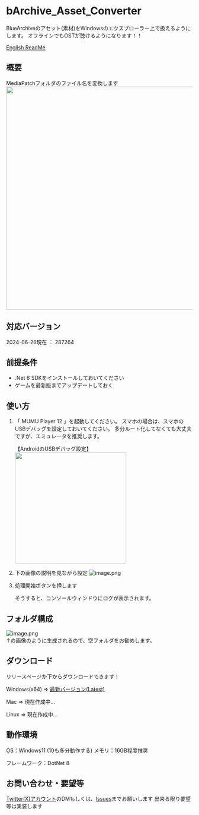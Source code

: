 # bArchive_Asset_Converter
BlueArchiveのアセット(素材)をWindowsのエクスプローラー上で扱えるようにします。
オフラインでもOSTが聴けるようになります！！

[English ReadMe](https://github.com/Locu-Developper/bArchive-Asset-Converter/blob/main/README-EN.md)

## 概要
MediaPatchフォルダのファイル名を変換します  
<img src="https://drive.google.com/uc?export=view&id=1ce4ZSJJX4AZMot0yWzk2pDyVn2PaoAs7" width="600px">



## 対応バージョン
2024-06-26現在 ： 287264

## 前提条件
- .Net 8 SDKをインストールしておいてください
- ゲームを最新版までアップデートしておく

## 使い方
1. 「 MUMU Player 12 」を起動してください。
    スマホの場合は、スマホのUSBデバッグを設定しておいてください。
    多分ルート化してなくても大丈夫ですが、エミュレータを推奨します。

    【AndroidのUSBデバッグ設定】
    <img src="https://drive.google.com/uc?export=view&id=1hDP8627cnzuxUT2AmHZ92J6CUeNIeHjG" width="300px">

2. 下の画像の説明を見ながら設定
    ![image.png](https://drive.google.com/uc?export=view&id=1YyOaxyzWuihYpnub9UJ3fy3JS6VD9PPF)

3. 処理開始ボタンを押します
   
    そうすると、コンソールウィンドウにログが表示されます。

## フォルダ構成
![image.png](https://drive.google.com/uc?export=view&id=1J_czGims0Vk1xzlbjB2LbfG9SLDppSfj)    
↑の画像のように生成されるので、空フォルダをお勧めします。

## ダウンロード
リリースページか下からダウンロードできます！

Windows(x64) ⇒ [最新バージョン(Latest)](https://github.com/Locu-Developper/bArchive-Asset-Converter/releases/download/1.1.0/bArchive-Assets-Converter-Windows-1_1_0.zip)

Mac ⇒ 現在作成中...

Linux ⇒ 現在作成中...

## 動作環境
OS：Windows11 (10も多分動作する)
メモリ：16GB程度推奨

フレームワーク：DotNet 8

## お問い合わせ・要望等
[Twitter(X)アカウント](https://twitter.com/Gw26ZlUOjP8699)のDMもしくは、[Issues](https://github.com/Locu-Developper/bArchive_Asset_Converter/issues)までお願いします
出来る限り要望等は実装します
